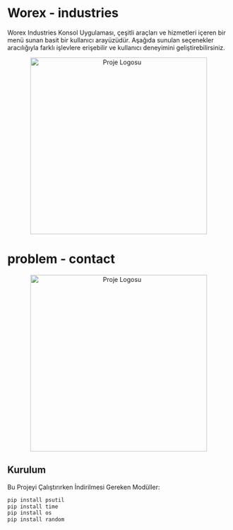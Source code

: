 <!-- Başlık -->
# Worex - industries
<!-- Kısa Açıklama -->
Worex Industries Konsol Uygulaması, çeşitli araçları ve hizmetleri içeren bir menü sunan basit bir kullanıcı arayüzüdür. Aşağıda sunulan seçenekler aracılığıyla farklı işlevlere erişebilir ve kullanıcı deneyimini geliştirebilirsiniz.

<!-- Proje Görüntüleri -->
<p align="center">
  <img src="https://i.hizliresim.com/oizit5v.png" alt="Proje Logosu" width="400">
</p>

# problem - contact
<p align="center">
  <img src="https://i.hizliresim.com/oizit5v.png" alt="Proje Logosu" width="400">
</p>

<!-- Kurulum -->
## Kurulum

Bu Projeyi Çalıştırırken İndirilmesi Gereken Modüller:

```bash
pip install psutil
pip install time
pip install os
pip install random

